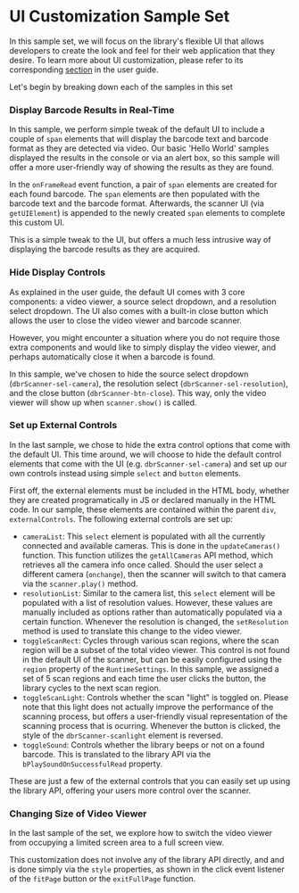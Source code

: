 # UI Customization Sample Set

In this sample set, we will focus on the library's flexible UI that allows developers to create the look and feel for their web application that they desire. To learn more about UI customization, please refer to its corresponding [section](https://github.com/Dynamsoft/javascript-barcode#233-customize-the-ui) in the user guide.

Let's begin by breaking down each of the samples in this set

### Display Barcode Results in Real-Time

In this sample, we perform simple tweak of the default UI to include a couple of `span` elements that will display the barcode text and barcode format as they are detected via video. Our basic 'Hello World' samples displayed the results in the console or via an alert box, so this sample will offer a more user-friendly way of showing the results as they are found.

In the `onFrameRead` event function, a pair of `span` elements are created for each found barcode. The `span` elements are then populated with the barcode text and the barcode format. Afterwards, the scanner UI (via `getUIElement`) is appended to the newly created `span` elements to complete this custom UI.

This is a simple tweak to the UI, but offers a much less intrusive way of displaying the barcode results as they are acquired.

### Hide Display Controls
As explained in the user guide, the default UI comes with 3 core components: a video viewer, a source select dropdown, and a resolution select dropdown. The UI also comes with a built-in close button which allows the user to close the video viewer and barcode scanner.

However, you might encounter a situation where you do not require those extra components and would like to simply display the video viewer, and perhaps automatically close it when a barcode is found.

In this sample, we've chosen to hide the source select dropdown (`dbrScanner-sel-camera`), the resolution select (`dbrScanner-sel-resolution`), and the close button (`dbrScanner-btn-close`). This way, only the video viewer will show up when `scanner.show()` is called.

### Set up External Controls

In the last sample, we chose to hide the extra control options that come with the default UI. This time around, we will choose to hide the default control elements that come with the UI (e.g. `dbrScanner-sel-camera`) and set up our own controls instead using simple `select` and `button` elements.

First off, the external elements must be included in the HTML body, whether they are created programatically in JS or declared manually in the HTML code. In our sample, these elements are contained within the parent `div`, `externalControls`. The following external controls are set up:
- `cameraList`: This `select` element is populated with all the currently connected and available cameras. This is done in the `updateCameras()` function. This function utilizes the `getAllCameras` API method, which retrieves all the camera info once called. Should the user select a different camera (`onchange`), then the scanner will switch to that camera via the `scanner.play()` method.
- `resolutionList`: Similar to the camera list, this `select` element will be populated with a list of resolution values. However, these values are manually included as options rather than automatically populated via a certain function. Whenever the resolution is changed, the `setResolution` method is used to translate this change to the video viewer.
- `toggleScanRect`: Cycles through various scan regions, where the scan region will be a subset of the total video viewer. This control is not found in the default UI of the scanner, but can be easily configured using the `region` property of the `RuntimeSettings`. In this sample, we assigned a set of 5 scan regions and each time the user clicks the button, the library cycles to the next scan region.
- `toggleScanLight`: Controls whether the scan "light" is toggled on. Please note that this light does not actually improve the performance of the scanning process, but offers a user-friendly visual representation of the scanning process that is ocurring. Whenever the button is clicked, the style of the `dbrScanner-scanlight` element is reversed.
- `toggleSound`: Controls whether the library beeps or not on a found barcode. This is translated to the library API via the `bPlaySoundOnSuccessfulRead` property.

These are just a few of the external controls that you can easily set up using the library API, offering your users more control over the scanner.

### Changing Size of Video Viewer
In the last sample of the set, we explore how to switch the video viewer from occupying a limited screen area to a full screen view.

This customization does not involve any of the library API directly, and and is done simply via the `style` properties, as shown in the click event listener of the `fitPage` button or the `exitFullPage` function.